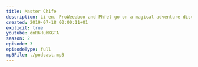 ```yaml
---
title: Master Chife
description: Li-en, ProWeeaboo and Phfel go on a magical adventure discussing their day.
created: 2019-07-18 00:00:11+01
explicit: true
youtube: dnR6HuhKGTA
season: 2
episode: 3
episodeType: full
mp3File: ./podcast.mp3
---
```

